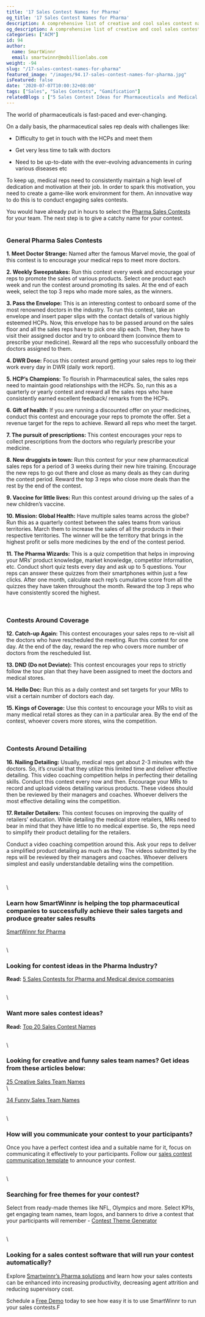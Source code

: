 ```yaml
---
title: '17 Sales Contest Names for Pharma'
og_title: '17 Sales Contest Names for Pharma'
description: A comprehensive list of creative and cool sales contest names for the pharma industry
og_description: A comprehensive list of creative and cool sales contest names for the pharma industry
categories: ["ACM"]
id: 94
author:
  name: SmartWinnr
  email: smartwinnr@mobillionlabs.com
weight: -94
slug: "/17-sales-contest-names-for-pharma"
featured_image: "/images/94.17-sales-contest-names-for-pharma.jpg"
isFeatured: false
date: '2020-07-07T10:00:32+08:00'
tags: ["Sales", "Sales Contests", "Gamification"]
relatedBlogs : ["5 Sales Contest Ideas for Pharmaceuticals and Medical Devices Companies", "25 Creative Sales Team Names", "How to Launch a Sales Contest", "23 Sales incentive ideas to keep your sales team motivated", "Sales Contest Communication Template", "Creative Employee Recognition Award Names", "Top 20 Sales Contest Names"]
---
```


The world of pharmaceuticals is fast-paced and ever-changing. 

On a daily basis, the pharmaceutical sales rep deals with challenges like:

* Difficulty to get in touch with the HCPs and meet them

* Get very less time to talk with doctors

* Need to be up-to-date with the ever-evolving advancements in curing various diseases etc

To keep up, medical reps need to consistently maintain a high level of dedication and motivation at their job. In order to spark this motivation, you need to create a game-like work environment for them. An innovative way to do this is to conduct engaging sales contests. 

<!-- **Check out this interesting read:** <a href="https://www.smartwinnr.com/post/5-sales-contests-for-pharma-and-medical-device-companies/" target="_blank" class="ml-desc-text">5 Sales Contest Ideas for Pharmaceuticals and Medical Devices Companies</a>

Once you finalize on a contest idea that suits your team and scenario, you need a catchy name. -->

<div class="">You would have already put in hours to select the <a href="https://smartwinnr.com/post/5-sales-contests-for-pharma-and-medical-device-companies/" target="_blank" class="ml_custom_link">Pharma Sales Contests</a> for your team. The next step is to give a catchy name for your contest.</div>

<br>

### **General Pharma Sales Contests**

**1. Meet Doctor Strange:** Named after the famous Marvel movie, the goal of this contest is to encourage your medical reps to meet more doctors.

**2. Weekly Sweepstakes:** Run this contest every week and encourage your reps to promote the sales of various products. Select one product each week and run the contest around promoting its sales. At the end of each week, select the top 3 reps who made more sales, as the winners.

**3. Pass the Envelope:** This is an interesting contest to onboard some of the most renowned doctors in the industry. To run this contest, take an envelope and insert paper slips with the contact details of various highly esteemed HCPs. Now, this envelope has to be passed around on the sales floor and all the sales reps have to pick one slip each. Then, they have to visit their assigned doctor and try to onboard them (convince them to prescribe your medicine). Reward all the reps who successfully onboard the doctors assigned to them.

**4. DWR Dose:** Focus this contest around getting your sales reps to log their work every day in DWR (daily work report).

**5. HCP’s Champions:** To flourish in Pharmaceutical sales, the sales reps need to maintain good relationships with the HCPs. So, run this as a quarterly or yearly contest and reward all the sales reps who have consistently earned excellent feedback/ remarks from the HCPs. 

**6. Gift of health:** If you are running a discounted offer on your medicines, conduct this contest and encourage your reps to promote the offer. Set a revenue target for the reps to achieve. Reward all reps who meet the target.

**7. The pursuit of prescriptions:** This contest encourages your reps to collect prescriptions from the doctors who regularly prescribe your medicine.

**8. New druggists in town:** Run this contest for your new pharmaceutical sales reps for a period of 3 weeks during their new hire training. Encourage the new reps to go out there and close as many deals as they can during the contest period. Reward the top 3 reps who close more deals than the rest by the end of the contest.

**9. Vaccine for little lives:** Run this contest around driving up the sales of a new children’s vaccine.

**10. Mission: Global Health:** Have multiple sales teams across the globe? Run this as a quarterly contest between the sales teams from various territories. March them to increase the sales of all the products in their respective territories. The winner will be the territory that brings in the highest profit or sells more medicines by the end of the contest period.

**11. The Pharma Wizards:** This is a quiz competition that helps in improving your MRs’ product knowledge, market knowledge, competitor information, etc. Conduct short quiz tests every day and ask up to 5 questions. Your reps can answer these quizzes from their smartphones within just a few clicks. After one month, calculate each rep’s cumulative score from all the quizzes they have taken throughout the month. Reward the top 3 reps who have consistently scored the highest.

<!-- <div class="ml_text_italic ml-margin-bottom10">Run effective and engaging <a href="https://www.smartwinnr.com/product/sales-contest/" target="_blank" class="ml-desc-text">sales contests</a> with the help of SmatWinnr. Get access to live leaderboards, team and individual level performance reports, and many more.</div>

<div class="ml_text_italic">Use <a href="https://www.smartwinnr.com/product/targeted-learning/" target="_blank" class="ml-desc-text">SmartWinnr’s Targeted learning</a> to improve your medical reps’ product knowledge, market knowledge, competitor information, and more.</div> -->

<br>

### **Contests Around Coverage**

**12. Catch-up Again:** This contest encourages your sales reps to re-visit all the doctors who have rescheduled the meeting. Run this contest for one day. At the end of the day, reward the rep who covers more number of doctors from the rescheduled list.

**13. DND (Do not Deviate):** This contest encourages your reps to strictly follow the tour plan that they have been assigned to meet the doctors and medical stores.

**14. Hello Doc:** Run this as a daily contest and set targets for your MRs to visit a certain number of doctors each day. 

**15. Kings of Coverage:** Use this contest to encourage your MRs to visit as many medical retail stores as they can in a particular area. By the end of the contest, whoever covers more stores, wins the competition.

<br>

### **Contests Around Detailing**

**16. Nailing Detailing:** Usually, medical reps get about 2-3 minutes with the doctors. So, it’s crucial that they utilize this limited time and deliver effective detailing. This video coaching competition helps in perfecting their detailing skills. Conduct this contest every now and then. Encourage your MRs to record and upload videos detailing various products. These videos should then be reviewed by their managers and coaches. Whoever delivers the most effective detailing wins the competition. 

**17. Retailer Detailers:** This contest focuses on improving the quality of retailers’ education. While detailing the medical store retailers, MRs need to bear in mind that they have little to no medical expertise. So, the reps need to simplify their product detailing for the retailers. 

Conduct a video coaching competition around this. Ask your reps to deliver a simplified product detailing as much as they. The videos submitted by the reps will be reviewed by their managers and coaches. Whoever delivers simplest and easily understandable detailing wins the competition.

<!-- <div class="ml_text_italic ml-margin-bottom10">Use <a href="https://www.smartwinnr.com/product/sales-coaching/" target="_blank" class="ml-desc-text">SmartWinnr’s Video Coaching</a> to improve your medical rep’s detailing skills.</div> -->

<br>

\


### Learn how SmartWinnr is helping the top pharmaceutical companies to successfully achieve their sales targets and produce greater sales results

<a href="https://www.smartwinnr.com/solutions/pharma/" target="_blank" class="ml_custom_link">SmartWinnr for Pharma</a>

\
\

### Looking for contest ideas in the Pharma Industry?

**Read:** <a href="https://smartwinnr.com/post/5-sales-contests-for-pharma-and-medical-device-companies/" target="_blank" class="ml_custom_link">5 Sales Contests for Pharma and Medical device companies</a>

\
\

### Want more sales contest ideas?

**Read:** <a href="https://www.smartwinnr.com/post/top-20-sales-contest-names/" target="_blank" class="ml_custom_link">Top 20 Sales Contest Names</a>

\
\

### Looking for creative and funny sales team names? Get ideas from these articles below:

<a href="https://www.smartwinnr.com/post/25-creative-sales-team-names/" class="ml_custom_link">25 Creative Sales Team Names</a>
<br>
\

<a href="https://www.smartwinnr.com/post/funny-sales-team-names/" class="ml_custom_link">34 Funny Sales Team Names</a>

\
\

### How will you communicate your contest to your participants?

Once you have a perfect contest idea and a suitable name for it, focus on communicating it effectively to your participants. Follow our <a href="https://www.smartwinnr.com/post/sales-contest-communication-template/" class="ml_custom_link">sales contest communication template</a> to announce your contest.

\
\

### Searching for free themes for your contest?

Select from ready-made themes like NFL, Olympics and more. Select KPIs, get engaging team names, team logos, and banners to drive a contest that your participants will remember - <a href="https://tools.smartwinnr.com/#/contest-theme-generator" class="ml_custom_link">Contest Theme Generator</a>

\
\

### Looking for a sales contest software that will run your contest automatically?

Explore  <a href="https://smartwinnr.com/solutions/pharma/" class="ml_custom_link">Smartwinnr’s Pharma solutions</a> and learn how your sales contests can be enhanced into increasing productivity, decreasing agent attrition and reducing supervisory cost.


Schedule a <a href="https://www.smartwinnr.com/request-demo/" class="ml_custom_link">Free Demo</a> today to see how easy it is to use SmartWinnr to run your sales contests.F